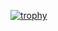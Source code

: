[![trophy](https://github-profile-trophy.vercel.app/?username=sms32)](https://github.com/ryo-ma/github-profile-trophy)
